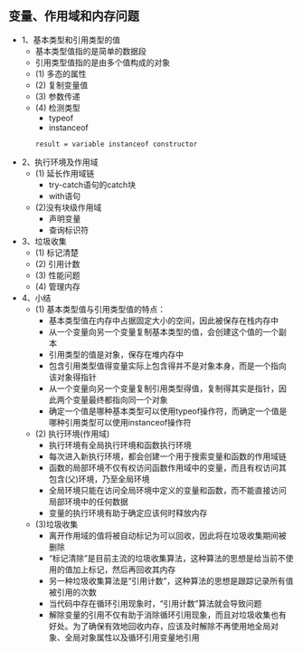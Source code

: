 ## 变量、作用域和内存问题
- 1、基本类型和引用类型的值
  - 基本类型值指的是简单的数据段
  - 引用类型值指的是由多个值构成的对象
  - (1) 多态的属性
  - (2) 复制变量值
  - (3) 参数传递
  - (4) 检测类型
    - typeof
    - instanceof
    ```
    result = variable instanceof constructor
    ```
- 2、执行环境及作用域
  - (1) 延长作用域链
    - try-catch语句的catch块
    - with语句
  - (2)没有块级作用域
    - 声明变量
    - 查询标识符
- 3、垃圾收集
  - (1) 标记清楚
  - (2) 引用计数
  - (3) 性能问题
  - (4) 管理内存
- 4、小结
  - (1) 基本类型值与引用类型值的特点：
    - 基本类型值在内存中占据固定大小的空间，因此被保存在栈内存中
    - 从一个变量向另一个变量复制基本类型的值，会创建这个值的一个副本
    - 引用类型的值是对象，保存在堆内存中
    - 包含引用类型值得变量实际上包含得并不是对象本身，而是一个指向该对象得指针
    - 从一个变量向另一个变量复制引用类型得值，复制得其实是指针，因此两个变量最终都指向同一个对象
    - 确定一个值是哪种基本类型可以使用typeof操作符，而确定一个值是哪种引用类型可以使用instanceof操作符
  - (2) 执行环境(作用域)
    - 执行环境有全局执行环境和函数执行环境
    - 每次进入新执行环境，都会创建一个用于搜索变量和函数的作用域链
    - 函数的局部环境不仅有权访问函数作用域中的变量，而且有权访问其包含(父)环境，乃至全局环境
    - 全局环境只能在访问全局环境中定义的变量和函数，而不能直接访问局部环境中的任何数据
    - 变量的执行环境有助于确定应该何时释放内存
  - (3)垃圾收集
    - 离开作用域的值将被自动标记为可以回收，因此将在垃圾收集期间被删除
    - “标记清除”是目前主流的垃圾收集算法，这种算法的思想是给当前不使用的值加上标记，然后再回收其内存
    - 另一种垃圾收集算法是“引用计数”，这种算法的思想是跟踪记录所有值被引用的次数
    - 当代码中存在循环引用现象时，“引用计数”算法就会导致问题
    - 解除变量的引用不仅有助于消除循环引用现象，而且对垃圾收集也有好处。为了确保有效地回收内存，应该及时解除不再使用地全局对象、全局对象属性以及循环引用变量地引用
    